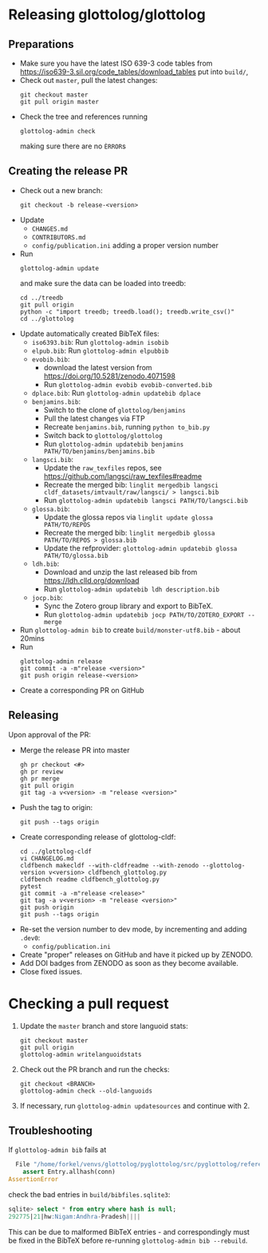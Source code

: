 
# Releasing glottolog/glottolog


## Preparations

- Make sure you have the latest ISO 639-3 code tables from 
  https://iso639-3.sil.org/code_tables/download_tables
  put into `build/`,
- Check out `master`, pull the latest changes:
  ```shell
  git checkout master
  git pull origin master
   ```
- Check the tree and references running
  ```
  glottolog-admin check
  ```
  making sure there are no `ÈRROR`s


## Creating the release PR

- Check out a new branch:
  ```shell
  git checkout -b release-<version>
  ```
- Update 
  - `CHANGES.md`
  - `CONTRIBUTORS.md`
  - `config/publication.ini` adding a proper version number
- Run
  ```shell
  glottolog-admin update
  ```
  and make sure the data can be loaded into treedb:
  ```shell
  cd ../treedb
  git pull origin
  python -c "import treedb; treedb.load(); treedb.write_csv()"
  cd ../glottolog
  ```
- Update automatically created BibTeX files:
  - `iso6393.bib`: Run `glottolog-admin isobib`
  - `elpub.bib`: Run `glottolog-admin elpubbib`
  - `evobib.bib`:
    - download the latest version from https://doi.org/10.5281/zenodo.4071598
    - Run `glottolog-admin evobib evobib-converted.bib`
  - `dplace.bib`: Run `glottolog-admin updatebib dplace`
  - `benjamins.bib`:
    - Switch to the clone of `glottolog/benjamins`
    - Pull the latest changes via FTP 
    - Recreate `benjamins.bib`, running `python to_bib.py`
    - Switch back to `glottolog/glottolog`
    - Run `glottolog-admin updatebib benjamins PATH/TO/benjamins/benjamins.bib`
  - `langsci.bib`:
    - Update the `raw_texfiles` repos, see https://github.com/langsci/raw_texfiles#readme
    - Recreate the merged bib: `linglit mergedbib langsci cldf_datasets/imtvault/raw/langsci/ > langsci.bib`
    - Run `glottolog-admin updatebib langsci PATH/TO/langsci.bib`
  - `glossa.bib`:
    - Update the glossa repos via `linglit update glossa PATH/TO/REPOS`
    - Recreate the merged bib: `linglit mergedbib glossa PATH/TO/REPOS > glossa.bib`
    - Update the refprovider: `glottolog-admin updatebib glossa PATH/TO/glossa.bib`
  - `ldh.bib`:
    - Download and unzip the last released bib from https://ldh.clld.org/download
    - Run `glottolog-admin updatebib ldh description.bib`
  - `jocp.bib`:
    - Sync the Zotero group library and export to BibTeX.
    - Run `glottolog-admin updatebib jocp PATH/TO/ZOTERO_EXPORT --merge`
- Run `glottolog-admin bib` to create `build/monster-utf8.bib` - about 20mins
- Run
  ```shell
  glottolog-admin release
  git commit -a -m"release <version>"
  git push origin release-<version>
  ```
- Create a corresponding PR on GitHub


## Releasing

Upon approval of the PR:

- Merge the release PR into master
  ```shell
  gh pr checkout <#>
  gh pr review
  gh pr merge
  git pull origin
  git tag -a v<version> -m "release <version>"
  ```
- Push the tag to origin:
  ```shell
  git push --tags origin
  ```
- Create corresponding release of glottolog-cldf: 
  ```shell
  cd ../glottolog-cldf
  vi CHANGELOG.md
  cldfbench makecldf --with-cldfreadme --with-zenodo --glottolog-version v<version> cldfbench_glottolog.py
  cldfbench readme cldfbench_glottolog.py
  pytest
  git commit -a -m"release <release>"
  git tag -a v<version> -m "release <version>"
  git push origin
  git push --tags origin
  ```
- Re-set the version number to dev mode, by incrementing and adding `.dev0`:
  - `config/publication.ini`
- Create "proper" releases on GitHub and have it picked up by ZENODO.
- Add DOI badges from ZENODO as soon as they become available.
- Close fixed issues.


# Checking a pull request

1. Update the `master` branch and store languoid stats:
   ```
   git checkout master
   git pull origin
   glottolog-admin writelanguoidstats
   ```
2. Check out the PR branch and run the checks:
   ```
   git checkout <BRANCH>
   glottolog-admin check --old-languoids
   ```
3. If necessary, run `glottolog-admin updatesources` and continue with 2.


## Troubleshooting

If `glottolog-admin bib` fails at
```python
  File "/home/forkel/venvs/glottolog/pyglottolog/src/pyglottolog/references/bibfiles_db.py", line 559, in assign_ids
    assert Entry.allhash(conn)
AssertionError
```
check the bad entries in `build/bibfiles.sqlite3`:
```sql
sqlite> select * from entry where hash is null;
292775|21|hw:Nigam:Andhra-Pradesh||||
```

This can be due to malformed BibTeX entries - and correspondingly must
be fixed in the BibTeX before re-running `glottolog-admin bib --rebuild`.

